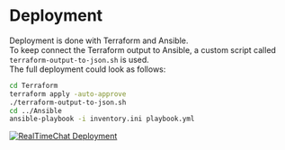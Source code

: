 # Deployment

Deployment is done with Terraform and Ansible.  
To keep connect the Terraform output to Ansible, a custom script called `terraform-output-to-json.sh` is used.  
The full deployment could look as follows:

```bash
cd Terraform
terraform apply -auto-approve
./terraform-output-to-json.sh
cd ../Ansible
ansible-playbook -i inventory.ini playbook.yml
```

[![RealTimeChat Deployment](https://img.youtube.com/vi/_ZwR-pFpX_8/0.jpg)](https://www.youtube.com/watch?v=_ZwR-pFpX_8)
